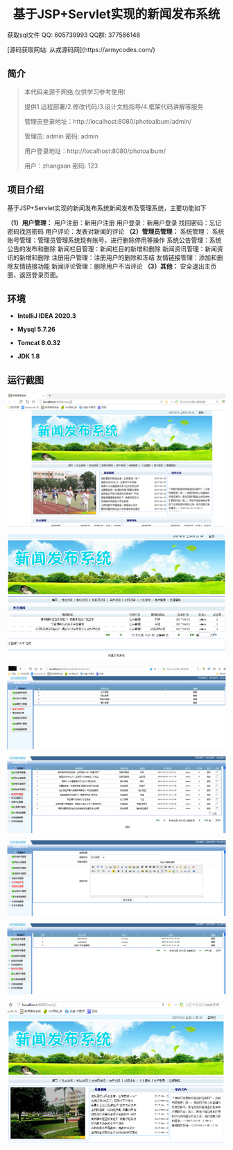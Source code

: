 <p><h1 align="center">基于JSP+Servlet实现的新闻发布系统</h1></p>

<p> 获取sql文件 QQ: 605739993 QQ群: 377586148 </p>

<p> [源码获取网站: 从戎源码网](https://armycodes.com/)</p>

## 简介

> 本代码来源于网络,仅供学习参考使用!
>
> 提供1.远程部署/2.修改代码/3.设计文档指导/4.框架代码讲解等服务
>
> 管理员登录地址：http://localhost:8080/photoalbum/admin/
>
> 管理员: admin 密码: admin
>
> 用户登录地址：http://localhost:8080/photoalbum/
> 
> 用户：zhangsan 密码: 123

## 项目介绍

基于JSP+Servlet实现的新闻发布系统新闻发布及管理系统，主要功能如下

**（1）用户管理：**
	用户注册：新用户注册
	用户登录：新用户登录
	找回密码：忘记密码找回密码
	用户评论：发表对新闻的评论
**（2）管理员管理：**
	系统管理：
	系统账号管理：管理员管理系统现有账号，进行删除停用等操作
	系统公告管理：系统公告的发布和删除
	新闻栏目管理：新闻栏目的新增和删除
	新闻资讯管理：新闻资讯的新增和删除
	注册用户管理：注册用户的删除和冻结
	友情链接管理：添加和删除友情链接功能
	新闻评论管理：删除用户不当评论
**（3）其他：**
	安全退出主页面，返回登录页面。

## 环境

- <b>IntelliJ IDEA 2020.3</b>

- <b>Mysql 5.7.26</b>

- <b>Tomcat 8.0.32</b>

- <b>JDK 1.8</b>


## 运行截图
![](screenshot/1.png)

![](screenshot/2.png)

![](screenshot/3.png)

![](screenshot/4.png)

![](screenshot/5.png)

![](screenshot/6.png)

![](screenshot/7.png)
